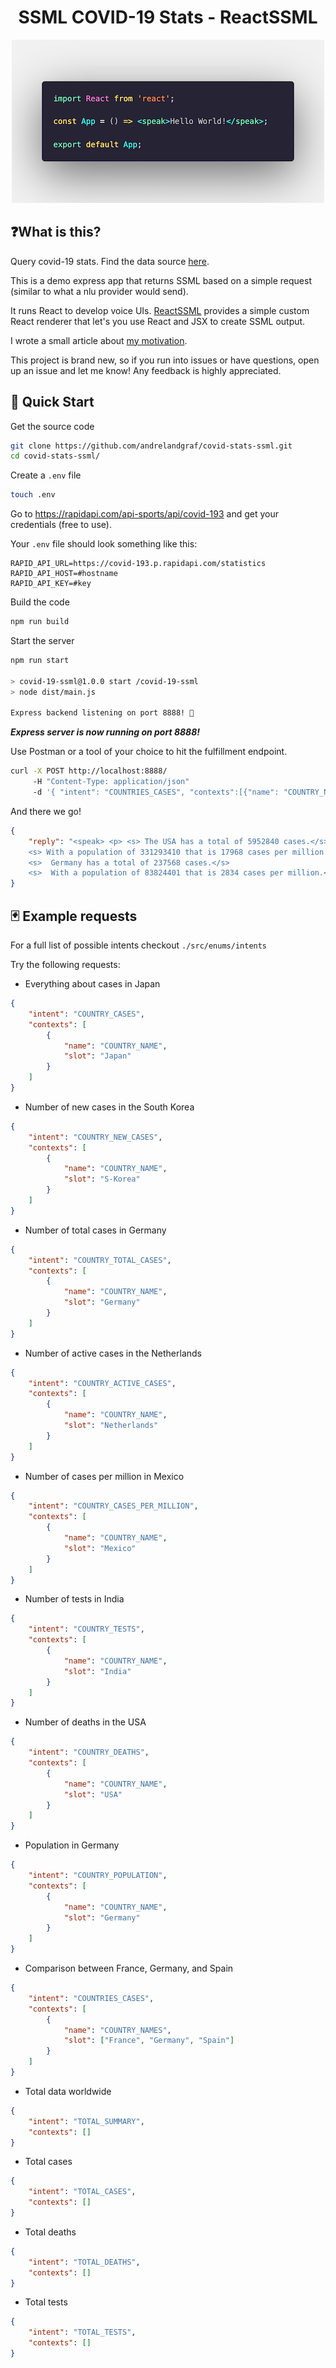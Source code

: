 <h1 align="center">
  SSML COVID-19 Stats - ReactSSML
</h1>
<div align="center">
  <img src="code.png" alt="Hello World SSML" />
</div>

## ❓What is this?

Query covid-19 stats. Find the data source [here](https://rapidapi.com/api-sports/api/covid-193).

This is a demo express app that returns SSML based on a simple request (similar to what a nlu provider would send).

It runs React to develop voice UIs. [ReactSSML](https://www.npmjs.com/package/react-ssml-dom) provides a simple custom React renderer that let's you use React and JSX to create SSML output.

I wrote a small article about [my motivation](https://medium.com/@andre.timo.landgraf/a-react-renderer-for-ssml-91cdd1d66b3e).

This project is brand new, so if you run into issues or have questions, open up an issue and let me know! Any feedback is highly appreciated.

## 🌟 Quick Start

Get the source code

```bash
git clone https://github.com/andrelandgraf/covid-stats-ssml.git
cd covid-stats-ssml/
```

Create a `.env` file

```bash
touch .env
```

Go to https://rapidapi.com/api-sports/api/covid-193 and get your credentials (free to use).

Your `.env` file should look something like this:

```
RAPID_API_URL=https://covid-193.p.rapidapi.com/statistics
RAPID_API_HOST=#hostname
RAPID_API_KEY=#key
```

Build the code

```bash
npm run build
```

Start the server 

```bash
npm run start

> covid-19-ssml@1.0.0 start /covid-19-ssml
> node dist/main.js

Express backend listening on port 8888! 🚀
```

***Express server is now running on port 8888!***

Use Postman or a tool of your choice to hit the fulfillment endpoint.

```bash
curl -X POST http://localhost:8888/
     -H "Content-Type: application/json"
     -d '{ "intent": "COUNTRIES_CASES", "contexts":[{"name": "COUNTRY_NAMES", "slot": ["Germany", "USA"] } ] }'
```

And there we go!

```json
{
    "reply": "<speak> <p> <s> The USA has a total of 5952840 cases.</s>
    <s> With a population of 331293410 that is 17968 cases per million.</s>
    <s>  Germany has a total of 237568 cases.</s>
    <s>  With a population of 83824401 that is 2834 cases per million.</s> </p> </speak>"
}
```

## 🃏 Example requests

For a full list of possible intents checkout `./src/enums/intents`

Try the following requests:

- Everything about cases in Japan

```json
{
    "intent": "COUNTRY_CASES",
    "contexts": [
        {
            "name": "COUNTRY_NAME",
            "slot": "Japan"
        }
    ]
}
```

- Number of new cases in the South Korea

```json
{
    "intent": "COUNTRY_NEW_CASES",
    "contexts": [
        {
            "name": "COUNTRY_NAME",
            "slot": "S-Korea"
        }
    ]
}
```

- Number of total cases in Germany

```json
{
    "intent": "COUNTRY_TOTAL_CASES",
    "contexts": [
        {
            "name": "COUNTRY_NAME",
            "slot": "Germany"
        }
    ]
}
```

- Number of active cases in the Netherlands

```json
{
    "intent": "COUNTRY_ACTIVE_CASES",
    "contexts": [
        {
            "name": "COUNTRY_NAME",
            "slot": "Netherlands"
        }
    ]
}
```

- Number of cases per million in Mexico

```json
{
    "intent": "COUNTRY_CASES_PER_MILLION",
    "contexts": [
        {
            "name": "COUNTRY_NAME",
            "slot": "Mexico"
        }
    ]
}
```

- Number of tests in India

```json
{
    "intent": "COUNTRY_TESTS",
    "contexts": [
        {
            "name": "COUNTRY_NAME",
            "slot": "India"
        }
    ]
}
```

- Number of deaths in the USA

```json
{
    "intent": "COUNTRY_DEATHS",
    "contexts": [
        {
            "name": "COUNTRY_NAME",
            "slot": "USA"
        }
    ]
}
```

- Population in Germany

```json
{
    "intent": "COUNTRY_POPULATION",
    "contexts": [
        {
            "name": "COUNTRY_NAME",
            "slot": "Germany"
        }
    ]
}
```

- Comparison between France, Germany, and Spain

```json
{
    "intent": "COUNTRIES_CASES",
    "contexts": [
        {
            "name": "COUNTRY_NAMES",
            "slot": ["France", "Germany", "Spain"]
        }
    ]
}
```

- Total data worldwide

```json
{
    "intent": "TOTAL_SUMMARY",
    "contexts": []
}
```

- Total cases

```json
{
    "intent": "TOTAL_CASES",
    "contexts": []
}
```

- Total deaths

```json
{
    "intent": "TOTAL_DEATHS",
    "contexts": []
}
```

- Total tests

```json
{
    "intent": "TOTAL_TESTS",
    "contexts": []
}
```
